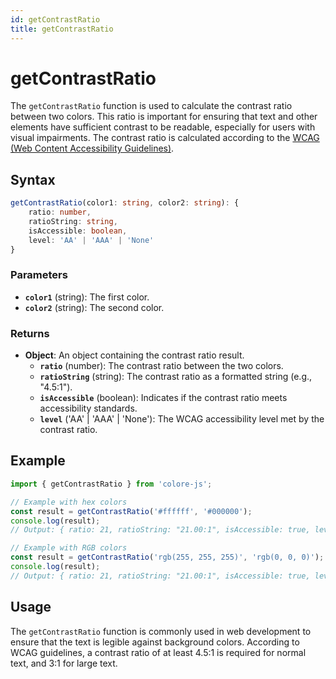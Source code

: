 ```yaml
---
id: getContrastRatio
title: getContrastRatio
---
```


# getContrastRatio

The `getContrastRatio` function is used to calculate the contrast ratio between two colors. This ratio is important for ensuring that text and other elements have sufficient contrast to be readable, especially for users with visual impairments. The contrast ratio is calculated according to the [WCAG (Web Content Accessibility Guidelines)](https://www.w3.org/WAI/WCAG21/quickref/#contrast-minimum).

## Syntax

```typescript
getContrastRatio(color1: string, color2: string): { 
    ratio: number, 
    ratioString: string, 
    isAccessible: boolean, 
    level: 'AA' | 'AAA' | 'None'
}
```

### Parameters

- **`color1`** (string): The first color.
- **`color2`** (string): The second color.

### Returns

- **Object**: An object containing the contrast ratio result.
  - **`ratio`** (number): The contrast ratio between the two colors.
  - **`ratioString`** (string): The contrast ratio as a formatted string (e.g., "4.5:1").
  - **`isAccessible`** (boolean): Indicates if the contrast ratio meets accessibility standards.
  - **`level`** ('AA' | 'AAA' | 'None'): The WCAG accessibility level met by the contrast ratio.

## Example

```typescript
import { getContrastRatio } from 'colore-js';

// Example with hex colors
const result = getContrastRatio('#ffffff', '#000000');
console.log(result);
// Output: { ratio: 21, ratioString: "21.00:1", isAccessible: true, level: 'AAA' }

// Example with RGB colors
const result = getContrastRatio('rgb(255, 255, 255)', 'rgb(0, 0, 0)');
console.log(result);
// Output: { ratio: 21, ratioString: "21.00:1", isAccessible: true, level: 'AAA' }
```

## Usage

The `getContrastRatio` function is commonly used in web development to ensure that the text is legible against background colors. According to WCAG guidelines, a contrast ratio of at least 4.5:1 is required for normal text, and 3:1 for large text.
